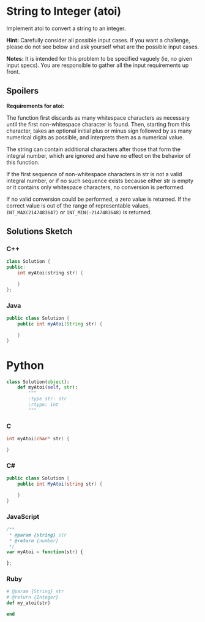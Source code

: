 # String to Integer (atoi) 

Implement atoi to convert a string to an integer.

**Hint:** Carefully consider all possible input cases. If you want a challenge, please do not see below and ask yourself what are the possible input cases.

**Notes:** It is intended for this problem to be specified vaguely (ie, no given input specs). You are responsible to gather all the input requirements up front. 

## Spoilers
**Requirements for atoi:**

The function first discards as many whitespace characters as necessary until the first non-whitespace character is found. Then, starting from this character, takes an optional initial plus or minus sign followed by as many numerical digits as possible, and interprets them as a numerical value.

The string can contain additional characters after those that form the integral number, which are ignored and have no effect on the behavior of this function.

If the first sequence of non-whitespace characters in str is not a valid integral number, or if no such sequence exists because either str is empty or it contains only whitespace characters, no conversion is performed.

If no valid conversion could be performed, a zero value is returned. If the correct value is out of the range of representable values, `INT_MAX(2147483647)` or `INT_MIN(-2147483648)` is returned. 

## Solutions Sketch

### C++
```C++
class Solution {
public:
    int myAtoi(string str) {

    }
};
```

### Java
```Java
public class Solution {
    public int myAtoi(String str) {

    }
}
```

# Python
```Python
class Solution(object):
    def myAtoi(self, str):
        """
        :type str: str
        :rtype: int
        """
```

### C
```C
int myAtoi(char* str) {

}
```

### C#
```C#
public class Solution {
    public int MyAtoi(string str) {

    }
}
```

### JavaScript
```JavaScript
/**
 * @param {string} str
 * @return {number}
 */
var myAtoi = function(str) {

};
```

### Ruby
```Ruby
# @param {String} str
# @return {Integer}
def my_atoi(str)

end
```